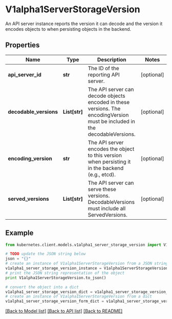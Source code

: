 # V1alpha1ServerStorageVersion

An API server instance reports the version it can decode and the version it encodes objects to when persisting objects in the backend.

## Properties

Name | Type | Description | Notes
------------ | ------------- | ------------- | -------------
**api_server_id** | **str** | The ID of the reporting API server. | [optional] 
**decodable_versions** | **List[str]** | The API server can decode objects encoded in these versions. The encodingVersion must be included in the decodableVersions. | [optional] 
**encoding_version** | **str** | The API server encodes the object to this version when persisting it in the backend (e.g., etcd). | [optional] 
**served_versions** | **List[str]** | The API server can serve these versions. DecodableVersions must include all ServedVersions. | [optional] 

## Example

```python
from kubernetes.client.models.v1alpha1_server_storage_version import V1alpha1ServerStorageVersion

# TODO update the JSON string below
json = "{}"
# create an instance of V1alpha1ServerStorageVersion from a JSON string
v1alpha1_server_storage_version_instance = V1alpha1ServerStorageVersion.from_json(json)
# print the JSON string representation of the object
print V1alpha1ServerStorageVersion.to_json()

# convert the object into a dict
v1alpha1_server_storage_version_dict = v1alpha1_server_storage_version_instance.to_dict()
# create an instance of V1alpha1ServerStorageVersion from a dict
v1alpha1_server_storage_version_form_dict = v1alpha1_server_storage_version.from_dict(v1alpha1_server_storage_version_dict)
```
[[Back to Model list]](../README.md#documentation-for-models) [[Back to API list]](../README.md#documentation-for-api-endpoints) [[Back to README]](../README.md)


